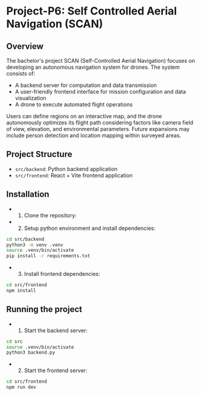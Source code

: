 # Project-P6: Self Controlled Aerial Navigation (SCAN)

## Overview
The bachelor's project SCAN (Self-Controlled Aerial Navigation) focuses on developing an autonomous navigation system for drones. The system consists of:

- A backend server for computation and data transmission
- A user-friendly frontend interface for mission configuration and data visualization
- A drone to execute automated flight operations

Users can define regions on an interactive map, and the drone autonomously optimizes its flight path considering factors like camera field of view, elevation, and environmental parameters. Future expansions may include person detection and location mapping within surveyed areas.

## Project Structure

- `src/backend`: Python backend application
- `src/frontend`: React + Vite frontend application

## Installation

- 1. Clone the repository:
- 2. Setup python environment and install dependencies:

```bash
cd src/backend
python3 -m venv .venv
source .venv/bin/activate
pip install -r requirements.txt
```

- 3. Install frontend dependencies:

```bash
cd src/frontend
npm install
```

## Running the project

- 1. Start the backend server:

```bash
cd src
source .venv/bin/activate
python3 backend.py
```

- 2. Start the frontend server:

```bash
cd src/frontend
npm run dev
```

